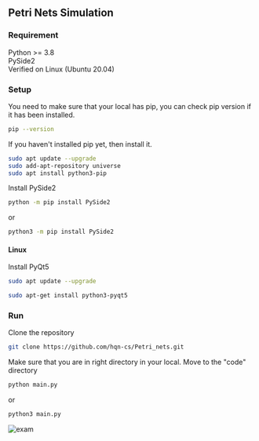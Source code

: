 ## Petri Nets Simulation 

### Requirement 
Python >= 3.8 
\
PySide2
\
Verified on Linux (Ubuntu 20.04)
### Setup 
You need to make sure that your local has pip, you can check pip version if it has been installed. 
```sh
pip --version
```
If you haven't installed pip yet, then install it.
```sh
sudo apt update --upgrade
sudo add-apt-repository universe
sudo apt install python3-pip
```
Install PySide2
```sh
python -m pip install PySide2
```
or
```sh
python3 -m pip install PySide2
```
#### Linux
Install PyQt5
```sh
sudo apt update --upgrade
```
```sh
sudo apt-get install python3-pyqt5
```
### Run
Clone the repository 
```sh
git clone https://github.com/hqn-cs/Petri_nets.git
```
Make sure that you are in right directory in your local. Move to the "code" directory
```sh 
python main.py
```
or 
```sh
python3 main.py
```
![exam](https://user-images.githubusercontent.com/78084202/143877137-ecad9bfe-0fa5-4748-a1e5-a1ee4e594944.png)

